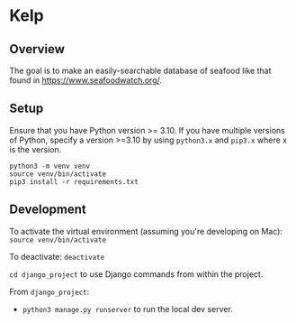 # Kelp

## Overview

The goal is to make an easily-searchable database of seafood like that found in https://www.seafoodwatch.org/.


## Setup
Ensure that you have Python version >= 3.10.
If you have multiple versions of Python, specify a version >=3.10 by using `python3.x` and `pip3.x` where x is the version.

```
python3 -m venv venv
source venv/bin/activate
pip3 install -r requirements.txt
```

## Development
To activate the virtual environment (assuming you're developing on Mac): `source venv/bin/activate`

To deactivate: `deactivate`

`cd django_project` to use Django commands from within the project.

From `django_project`:
* `python3 manage.py runserver` to run the local dev server.

